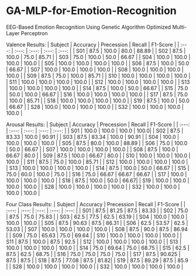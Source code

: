 # GA-MLP-for-Emotion-Recognition
EEG-Based Emotion Recognition Using Genetic Algorithm Optimized Multi-Layer Perceptron


Valence Results:
| Subject | Accuracy | Precession | Recall | F1-Score |
| :---: | :---: | :---: | :---: | :---: |
| S01 | 87.5 | 100.0 | 80.0 | 88.89 |
| S02 | 87.5 | 100.0 | 75.0 | 85.71 |
| S03 | 75.0 | 100.0 | 50.0 | 66.67 |
| S04 | 100.0 | 100.0 | 100.0 | 100.0 |
| S05 | 100.0 | 100.0 | 100.0 | 100.0 |
| S06 | 87.5 | 100.0 | 50.0 | 66.67 |
| S07 | 100.0 | 100.0 | 100.0 | 100.0 |
| S08 | 100.0 | 100.0 | 100.0 | 100.0 |
| S09 | 87.5 | 75.0 | 100.0 | 85.71 |
| S10 | 100.0 | 100.0 | 100.0 | 100.0 |
| S11 | 100.0 | 100.0 | 100.0 | 100.0 |
| S12 | 100.0 | 100.0 | 100.0 | 100.0 |
| S13 | 100.0 | 100.0 | 100.0 | 100.0 |
| S14 | 87.5 | 100.0 | 50.0 | 66.67 |
| S15 | 75.0 | 50.0 | 100.0 | 66.67 |
| S16 | 100.0 | 100.0 | 100.0 | 100.0 |
| S17 | 87.5 | 75.0 | 100.0 | 85.71 |
| S18 | 100.0 | 100.0 | 100.0 | 100.0 |
| S19 | 87.5 | 100.0 | 50.0 | 66.67 |
| S28 | 100.0 | 100.0 | 100.0 | 100.0 |
| S32 | 100.0 | 100.0 | 100.0 | 100.0 |

Arousal Results:
| Subject | Accuracy | Precession | Recall | F1-Score |
| :---: | :---: | :---: | :---: | :---: |
| S01 | 100.0 | 100.0 | 100.0 | 100.0|
| S02 | 87.5 | 83.33 | 100.0 | 90.91 |
| S03 | 87.5 | 83.34 | 100.0 | 90.91 |
| S04 | 100.0 | 100.0 | 100.0 | 100.0 |
| S05 | 87.5 | 80.0 | 100.0 | 88.89 |
| S06 | 75.0 | 100.0 | 50.0 | 66.67 |
| S07 | 100.0 | 100.0 | 100.0 | 100.0 |
| S08 | 87.5 | 100.0 | 66.67 | 80.0 |
| S09 | 87.5 | 100.0 | 66.67 | 80.0 |
| S10 | 100.0 | 100.0 | 100.0 | 100.0 |
| S11 | 87.5 | 75.0 | 100.0 | 85.71 |
| S12 | 100.0 | 100.0 | 100.0 | 100.0 |
| S13 | 100.0 | 100.0 | 100.0 | 100.0 |
| S14 | 87.5 | 100.0 | 50.0 | 66.67 |
| S15 | 75.0 | 60.0 | 100.0 | 75.0 |
| S16 | 75.0 | 66.67 | 66.67 | 66.67 |
| S17 | 100.0 | 100.0 | 100.0 | 100.0 |
| S18 | 87.5 | 100.0 | 50.0 | 66.67|
| S19 | 100.0 | 100.0 | 100.0 | 100.0 |
| S28 | 100.0 | 100.0 | 100.0 | 100.0 |
| S32 | 100.0 | 100.0 | 100.0 | 100.0 |

Four Class Results:
| Subject | Accuracy | Precession | Recall | F1-Score |
| :---: | :---: | :---: | :---: | :---: |
| S01 | 87.5 | 81.25 | 87.5 | 83.33 |
| S02 | 75.0 | 87.5 | 75.0 | 75.83 |
| S03 | 62.5 | 77.5 | 62.5 | 63.19 |
| S04 | 100.0 | 100.0 | 100.0 | 100.0 |
| S05 | 87.5 | 90.63 | 87.5 | 86.31 |
| S06 | 62.5 | 53.57 | 62.5 | 53.03 |
| S07 | 100.0 | 100.0 | 100.0 | 100.0 |
| S08 | 87.5 | 90.0 | 87.5 | 86.94 |
| S09 | 75.0 | 65.63 | 75.0 | 69.64 |
| S10 | 100.0 | 100.0 | 100.0 | 100.0 |
| S11 | 87.5 | 100.0 | 87.5 | 92.5 |
| S12 | 100.0 | 100.0 | 100.0 | 100.0 |
| S13 | 100.0 | 100.0 | 100.0 | 100.0 |
| S14 | 75.0 | 69.64 | 75.0 | 68.75 |
| S15 | 62.5 | 87.5 | 62.5 | 68.75 |
| S16 | 75.0 | 75.0 | 75.0 | 75.0 |
| S17 | 87.5 | 90.625 | 87.5 | 87.5 |
| S18 | 87.5 | 77.08 | 87.5 | 81.82|
| S19 | 87.5 | 89.29 | 87.5 | 85.9 |
| S28 | 100.0 | 100.0 | 100.0 | 100.0 |
| S32 | 100.0 | 100.0 | 100.0 | 100.0 |
